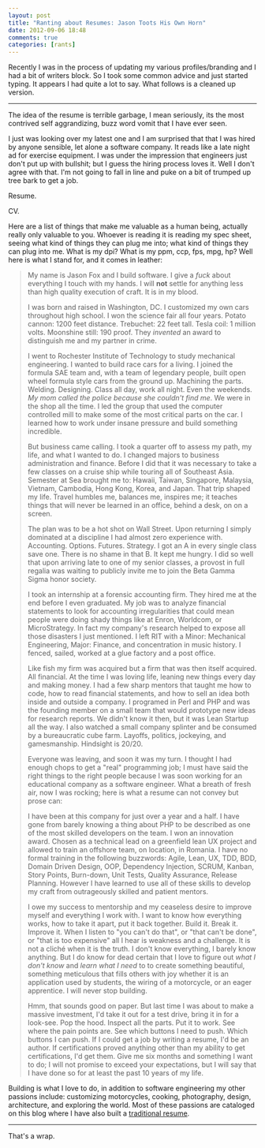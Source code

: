 ```yaml
---
layout: post
title: "Ranting about Resumes: Jason Toots His Own Horn"
date: 2012-09-06 18:48
comments: true
categories: [rants]
---
```


Recently I was in the process of updating my various profiles/branding and I had a bit of writers block. So I took some common advice and just started typing. It appears I had quite a lot to say. What follows is a cleaned up version.

---

The idea of the resume is terrible garbage, I mean seriously, its the most contrived self aggrandizing, buzz word vomit that I have ever seen.

I just was looking over my latest one and I am surprised that that I was hired by anyone sensible, let alone a software company. It reads like a late night ad for exercise equipment. I was under the impression that engineers just don't put up with bullshit; but I guess the hiring process loves it. Well I don't agree with that. I'm not going to fall in line and puke on a bit of trumped up tree bark to get a job.

Resume.

CV.

Here are a list of things that make me valuable as a human being, actually really only valuable to you. Whoever is reading it is reading my spec sheet, seeing what kind of things they can plug me into; what kind of things they can plug into me. What is my dpi? What is my ppm, ccp, fps, mpg, hp? Well here is what I stand for, and it comes in leather:

> My name is Jason Fox and I build software. I give a *fuck* about everything I touch with my hands. I will **not** settle for anything less than high quality execution of craft. It is in my blood.
>
> I was born and raised in Washington, DC. I customized my own cars throughout high school. I won the science fair all four years. Potato cannon: 1200 feet distance. Trebuchet: 22 feet tall. Tesla coil: 1 million volts. Moonshine still: 190 proof. They *invented* an award to distinguish me and my partner in crime.
>
> I went to Rochester Institute of Technology to study mechanical engineering. I wanted to build race cars for a living. I joined the formula SAE team and, with a team of legendary people, built open wheel formula style cars from the ground up. Machining the parts. Welding. Designing. Class all day, work all night. Even the weekends. *My mom called the police because she couldn't find me*. We were in the shop all the time. I led the group that used the computer controlled mill to make some of the most critical parts on the car. I learned how to work under insane pressure and build something incredible.
>
> But business came calling. I took a quarter off to assess my path, my life, and what I wanted to do. I changed majors to business administration and finance. Before I did that it was necessary to take a few classes on a cruise ship while touring all of Southeast Asia. Semester at Sea brought me to: Hawaii, Taiwan, Singapore, Malaysia, Vietnam, Cambodia, Hong Kong, Korea, and Japan. That trip shaped my life. Travel humbles me, balances me, inspires me; it teaches things that will never be learned in an office, behind a desk, on on a screen.
>
> The plan was to be a hot shot on Wall Street. Upon returning I simply dominated at a discipline I had almost zero experience with. Accounting. Options. Futures. Strategy. I got an A in every single class save one. There is no shame in that B. It kept me hungry. I did so well that upon arriving late to one of my senior classes, a provost in full regalia was waiting to publicly invite me to join the Beta Gamma Sigma honor society.
>
> I took an internship at a forensic accounting firm. They hired me at the end before I even graduated. My job was to analyze financial statements to look for accounting irregularities that could mean people were doing shady things like at Enron, Worldcom, or MicroStrategy. In fact my company's research helped to expose all those disasters I just mentioned. I left RIT with a Minor: Mechanical Engineering, Major: Finance, and concentration in music history. I fenced, sailed, worked at a glue factory and a post office.
>
> Like fish my firm was acquired but a firm that was then itself acquired. All financial. At the time I was loving life, leaning new things every day and making money. I had a few sharp mentors that taught me how to code, how to read financial statements, and how to sell an idea both inside and outside a company. I programed in Perl and PHP and was the founding member on a small team that would prototype new ideas for research reports. We didn't know it then, but it was Lean Startup all the way. I also watched a small company splinter and be consumed by a bureaucratic cube farm. Layoffs, politics, jockeying, and gamesmanship. Hindsight is 20/20.
>
> Everyone was leaving, and soon it was my turn. I thought I had enough chops to get a "real" programming job; I must have said the right things to the right people because I was soon working for an educational company as a software engineer. What a breath of fresh air, now I was rocking; here is what a resume can not convey but prose can:
>
> I have been at this company for just over a year and a half. I have gone from barely knowing a thing about PHP to be described as one of the most skilled developers on the team. I won an innovation award. Chosen as a technical lead on a greenfield lean UX project and allowed to train an offshore team, on location, in Romania. I have no formal training in the following buzzwords: Agile, Lean, UX, TDD, BDD, Domain Driven Design, OOP, Dependency Injection, SCRUM, Kanban, Story Points, Burn-down, Unit Tests, Quality Assurance, Release Planning. However I have learned to use all of these skills to develop my craft from outrageously skilled and patient mentors.
>
> I owe my success to mentorship and my ceaseless desire to improve myself and everything I work with. I want to know how everything works, how to take it apart, put it back together. Build it. Break it. Improve it. When I listen to "you can't do that", or "that can't be done", or "that is too expensive" all I hear is weakness and a challenge. It is not a cliché when it is the truth. I don't know everything, I barely know anything. But I do know for dead certain that I love to figure out *what I don't know* and *learn what I need* to to create something beautiful, something meticulous that fills others with joy whether it is an application used by students, the wiring of a motorcycle, or an eager apprentice. I will never stop building.
>
> Hmm, that sounds good on paper. But last time I was about to make a massive investment, I'd take it out for a test drive, bring it in for a look-see. Pop the hood. Inspect all the parts. Put it to work. See where the pain points are. See which buttons I need to push. Which buttons I can push. If I could get a job by writing a resume, I'd be an author. If certifications proved anything other than my ability to get certifications, I'd get them. Give me six months and something I want to do; I will not promise to exceed your expectations, but I will say that I have done so for at least the past 10 years of my life.

Building is what I love to do, in addition to software engineering my other passions include: customizing motorcycles, cooking, photography, design, architecture, and exploring the world. Most of these passions are cataloged on this blog where I have also built a [traditional resume](http://jasonrobertfox.com/cv).

---

That's a wrap.

